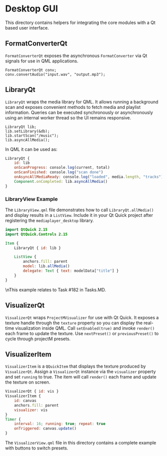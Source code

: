 # Desktop GUI

This directory contains helpers for integrating the core modules with a Qt based user interface.

## FormatConverterQt

`FormatConverterQt` exposes the asynchronous `FormatConverter` via Qt signals for use in QML applications.

```
FormatConverterQt conv;
conv.convertAudio("input.wav", "output.mp3");
```

## LibraryQt

`LibraryQt` wraps the media library for QML. It allows running a background scan
and exposes convenient methods to fetch media and playlist information. Queries
can be executed synchronously or asynchronously using an internal worker thread
so the UI remains responsive.

```
LibraryQt lib;
lib.setLibrary(&db);
lib.startScan("/music");
lib.asyncAllMedia();
```

In QML it can be used as:

```qml
LibraryQt {
    id: lib
    onScanProgress: console.log(current, total)
    onScanFinished: console.log("scan done")
    onAsyncAllMediaReady: console.log("loaded", media.length, "tracks")
    Component.onCompleted: lib.asyncAllMedia()
}
```

### LibraryView Example

The `LibraryView.qml` file demonstrates how to call `LibraryQt.allMedia()` and display
results in a `ListView`. Include it in your Qt Quick project after registering the
`mediaplayer_desktop` library.

```qml
import QtQuick 2.15
import QtQuick.Controls 2.15

Item {
    LibraryQt { id: lib }

    ListView {
        anchors.fill: parent
        model: lib.allMedia()
        delegate: Text { text: modelData["title"] }
    }
}
```
\nThis example relates to Task #182 in Tasks.MD.

## VisualizerQt

`VisualizerQt` wraps `ProjectMVisualizer` for use with Qt Quick. It exposes a
texture handle through the `texture` property so you can display the real-time
visualization inside QML. Call `setEnabled(true)` and invoke `render()` each
frame to update the texture. Use `nextPreset()` or `previousPreset()` to cycle
through projectM presets.

## VisualizerItem

`VisualizerItem` is a `QQuickItem` that displays the texture produced by
`VisualizerQt`. Assign a `VisualizerQt` instance via the `visualizer`
property and set `running` to true. The item will call `render()` each
frame and update the texture on screen.

```qml
VisualizerQt { id: vis }
VisualizerItem {
    id: canvas
    anchors.fill: parent
    visualizer: vis
}
Timer {
    interval: 16; running: true; repeat: true
    onTriggered: canvas.update()
}
```

The `VisualizerView.qml` file in this directory contains a complete example with
buttons to switch presets.

